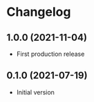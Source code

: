 # Changelog

## 1.0.0 (2021-11-04)

* First production release

## 0.1.0 (2021-07-19)

* Initial version
